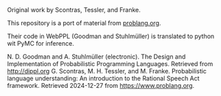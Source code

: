 Original work by Scontras, Tessler, and Franke.

This repository is a port of material from [problang.org](https://www.problang.org).

Their code in WebPPL (Goodman and Stuhlmüller) is translated to python wit PyMC for inference.

N. D. Goodman and A. Stuhlmüller (electronic). The Design and Implementation of Probabilistic Programming Languages. Retrieved from http://dippl.org
G. Scontras, M. H. Tessler, and M. Franke. Probabilistic language understanding: An introduction to the Rational Speech Act framework. Retrieved 2024-12-27 from https://www.problang.org.
